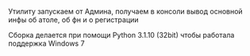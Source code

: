 Утилиту запускаем от Админа, получаем в консоли вывод основной инфы об атоле, об фн и о регистрации

Сборка делается при помощи Python 3.1.10 (32bit) чтобы работала поддержка Windows 7
